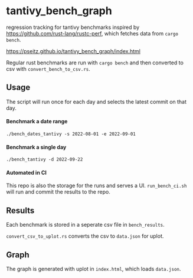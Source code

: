 # tantivy_bench_graph

regression tracking for tantivy benchmarks inspired by https://github.com/rust-lang/rustc-perf, which fetches data from `cargo bench`.

https://pseitz.github.io/tantivy_bench_graph/index.html

Regular rust benchmarks are run with `cargo bench` and then converted to csv with `convert_bench_to_csv.rs`.

## Usage
The script will run once for each day and selects the latest commit on that day.

#### Benchmark a date range
`./bench_dates_tantivy -s 2022-08-01 -e 2022-09-01`
#### Benchmark a single day
`./bench_tantivy -d 2022-09-22`

#### Automated in CI
This repo is also the storage for the runs and serves a UI.
`run_bench_ci.sh` will run and commit the results to the repo.

## Results
Each benchmark is stored in a seperate csv file in `bench_results`. 

`convert_csv_to_uplot.rs` converts the csv to `data.json` for uplot.

## Graph
The graph is generated with uplot in `index.html`, which loads `data.json`.

